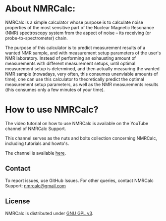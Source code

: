 # About NMRCalc:

NMRCalc is a simple calculator whose purpose is to calculate noise properties of the most sensitive part of the Nuclear Magnetic Resonance (NMR) spectroscopy system from the aspect of noise – its receiving (or probe-to-spectrometer) chain.

The purpose of this calculator is to predict measurement results of a wanted NMR sample, and with measurement setup parameters of the user's NMR laboratory. Instead of performing an exhausting amount of measurements with different measurement setups, until optimal measurement setup is determined, and then actually measuring the wanted NMR sample (nowadays, very often, this consumes unenviable amounts of time), one can use this calculator to theoretically predict the optimal measurement setup parameters, as well as the NMR measurements results (this consumes only a few minutes of your time).



# How to use NMRCalc?

The video tutorial on how to use NMRCalc is available on the YouTube channel of NMRCalc Support.

This channel serves as the nuts and bolts collection concerning NMRCalc, including tutorials and howto's.

The channel is available [here](https://www.youtube.com/channel/UCxmr6qfK3Yq-3RveHQRJBKg).



Contact
-------

To report issues, use GitHub Issues. For other queries, contact NMRCalc Support: <nmrcalc@gmail.com>



License
-------

NMRCalc is distributed under [GNU GPL v3](https://www.gnu.org/licenses/gpl-3.0.html).
